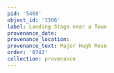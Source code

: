 ```yaml
---
pid: '5468'
object_id: '3306'
label: Landing Stage near a Town
provenance_date:
provenance_location:
provenance_text: Major Hugh Rose
order: '0742'
collection: provenance
---
```


